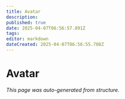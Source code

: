 ```yaml
---
title: Avatar
description: 
published: true
date: 2025-04-07T06:56:57.891Z
tags: 
editor: markdown
dateCreated: 2025-04-07T06:56:55.708Z
---
```


# Avatar

*This page was auto-generated from structure.*